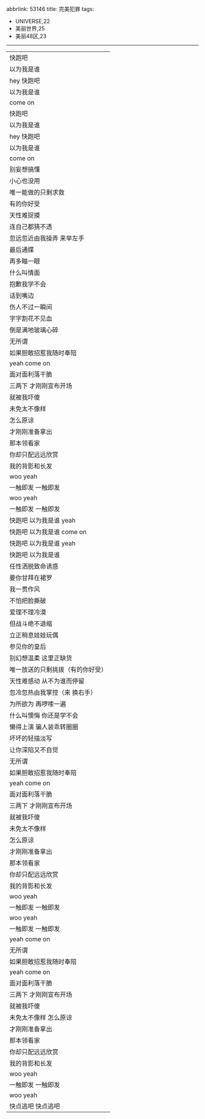 abbrlink: 53146
title: 完美犯罪
tags:
  - UNIVERSE,22
  - 美丽世界,25
  - 美丽48区,23
---
|      |
|--|
|快跑吧|
|以为我是谁|
|hey 快跑吧|
|以为我是谁|
|come on|
|快跑吧|
|以为我是谁|
|hey 快跑吧|
|以为我是谁|
|come on|
|别妄想搞懂|
|小心也没用|
|唯一能做的只剩求救|
|有的你好受|
|天性难捉摸|
|连自己都猜不透|
|忽远忽近由我操弄 来举左手|
|最后通牒|
|再多瞄一眼|
|什么叫情面|
|抱歉我学不会|
|话到嘴边|
|伤人不过一瞬间|
|字字割花不见血|
|倒是满地玻璃心碎|
|无所谓|
|如果胆敢招惹我随时奉陪|
|yeah come on|
|面对面利落干脆|
|三两下 才刚刚宣布开场|
|就被我吓傻|
|未免太不像样|
|怎么原谅|
|才刚刚准备拿出|
|那本领看家|
|你却只配远远欣赏|
|我的背影和长发|
|woo yeah|
|一触即发 一触即发|
|woo yeah|
|一触即发 一触即发|
|快跑吧 以为我是谁 yeah|
|快跑吧 以为我是谁 come on|
|快跑吧 以为我是谁 yeah|
|快跑吧 以为我是谁|
|任性洒脱致命诱惑|
|要你甘拜在裙罗|
|我一贯作风|
|不怕把脸撕破|
|爱理不理冷漠|
|但战斗绝不退缩|
|立正稍息娃娃玩偶|
|参见你的皇后|
|别幻想温柔 这里正缺货|
|唯一放送的只剩挑拨（有的你好受）|
|天性难感动 从不为谁而停留|
|忽冷忽热由我掌控（来 换右手）|
|为所欲为 再啰嗦一遍|
|什么叫懊悔 你还是学不会|
|懒得上演 骗人装乖转圈圈|
|坏坏的轻描淡写|
|让你深陷又不自觉|
|无所谓|
|如果胆敢招惹我随时奉陪|
|yeah come on|
|面对面利落干脆|
|三两下 才刚刚宣布开场|
|就被我吓傻|
|未免太不像样|
|怎么原谅|
|才刚刚准备拿出|
|那本领看家|
|你却只配远远欣赏|
|我的背影和长发|
|woo yeah|
|一触即发 一触即发|
|woo yeah|
|一触即发 一触即发|
|yeah come on|
|无所谓|
|如果胆敢招惹我随时奉陪|
|yeah come on|
|面对面利落干脆|
|三两下 才刚刚宣布开场|
|就被我吓傻|
|未免太不像样 怎么原谅|
|才刚刚准备拿出|
|那本领看家|
|你却只配远远欣赏|
|我的背影和长发|
|woo yeah|
|一触即发 一触即发|
|woo yeah|
|快点逃吧 快点逃吧|